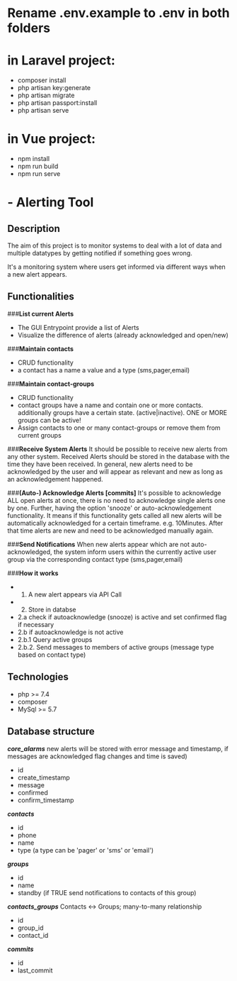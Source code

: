 # Rename .env.example to .env in both folders

# in Laravel project:
- composer install
- php artisan key:generate
- php artisan migrate
- php artisan passport:install
- php artisan serve

# in Vue project: 
- npm install
- npm run build
- npm run serve

# - Alerting Tool

## Description
The aim of this project is to  monitor systems to deal with a lot of data and multiple datatypes by getting notified if something goes wrong.

It's a monitoring system where users get informed via different ways when a new alert appears.

## Functionalities
###**List current Alerts**
- The GUI Entrypoint provide a list of Alerts
- Visualize the difference of alerts (already acknowledged and open/new) 

###**Maintain contacts**
- CRUD functionality
- a contact has a name a value and a type (sms,pager,email)

###**Maintain contact-groups**
- CRUD functionality
- contact groups have a name and contain one or more contacts.
additionally groups have a certain state. (active|inactive).
ONE or MORE groups can be active!
- Assign contacts to one or many contact-groups or remove them from current groups

###**Receive System Alerts**
It should be possible to receive new alerts from any other system.
Received Alerts should be stored in the database with the time they have been received.
In general, new alerts need to be acknowledged by the user and will appear as relevant and new as long as an acknowledgement happened.

###**(Auto-) Acknowledge Alerts [commits]**
It's possible to acknowledge ALL open alerts at once, there is no need to acknowledge single alerts one by one.
Further, having the option 'snooze' or auto-acknowledgement functionality. 
It means if this functionality gets called all new alerts will be automatically acknowledged for a certain timeframe. e.g. 10Minutes. After that time alerts are new and need to be acknowledged manually again.

###**Send Notifications**
When new alerts appear which are not auto-acknowledged, the system inform users within the currently active user group via the corresponding contact type (sms,pager,email)

###**How it works**
- 1. A new alert appears via API Call
- 2. Store in databse
- 2.a check if autoacknowledge (snooze) is active and set confirmed flag if necessary
- 2.b if autoacknowledge is not active 
- 2.b.1 Query active groups
- 2.b.2. Send messages to members of active groups (message type based on contact type) 


## Technologies
- php >= 7.4
- composer 
- MySql >= 5.7

## Database structure

***core_alarms***
new alerts will be stored with error message and timestamp, if messages are acknowledged flag changes and time is saved) 
- id
- create_timestamp
- message
- confirmed
- confirm_timestamp


***contacts***
- id
- phone
- name
- type (a type can be 'pager' or 'sms' or 'email')

***groups***
- id
- name
- standby (if TRUE send notifications to contacts of this group)

***contacts_groups***
Contacts <-> Groups; many-to-many relationship
- id
- group_id
- contact_id

***commits***
- id
- last_commit
